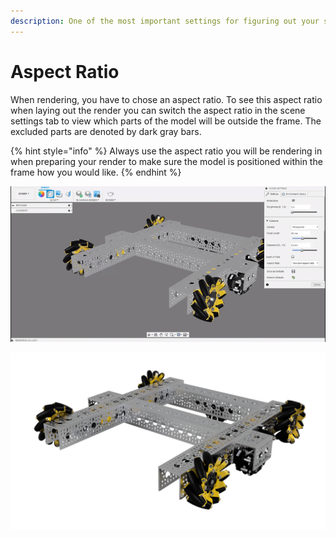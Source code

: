 ```yaml
---
description: One of the most important settings for figuring out your scene composition.
---
```


# Aspect Ratio

When rendering, you have to chose an aspect ratio. To see this aspect ratio when laying out the render you can switch the aspect ratio in the scene settings tab to view which parts of the model will be outside the frame. The excluded parts are denoted by dark gray bars.

{% hint style="info" %}
Always use the aspect ratio you will be rendering in when preparing your render to make sure the model is positioned within the frame how you would like.
{% endhint %}

![Changing the aspect ratio](../.gitbook/assets/b8a574aacaa383b0a9aa3b71ae8a65e1.gif)

![A final render in 16:9 aspect ratio](../.gitbook/assets/straferaspect.png)


